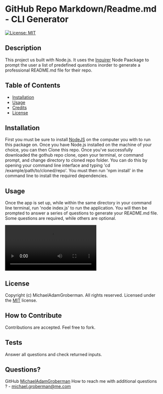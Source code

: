 
  # GitHub Repo Markdown/Readme.md - CLI Generator  
  [![License: MIT](https://img.shields.io/badge/License-MIT-blue.svg)](https://opensource.org/licenses/MIT) 
  ## Description
  This project us built with Node.js. It uses the [Inquirer](https://www.npmjs.com/package/inquirer) Node Paackage to prompt the user a list of predefined questions inorder to generate a professional README.md file for their repo. 
  
  ## Table of Contents
  - [Installation](#installation)
  - [Usage](#usage)
  - [Credits](#credits)
  - [License](#license)
  
  ## Installation
  First you must be sure to install [NodeJS](https://nodejs.org/en/) on the computer you with to run this package on.
  Once you have Node.js installed on the machine of your choice, you can then Clone this repo. Once you've successfully downloaded the gothub repo clone, open your terminal, or command prompt, and change directory to cloned repo folder. You can do this by opening your command line interface and typing 'cd /example/path/to/cloned/repo'. You must then run 'npm install' in the command line to install the required dependencies. 
  
  ## Usage
  Once the app is set up, while within the same directory in your command line terminal, run 'node index.js' to run the application. You will then be prompted to                 answer a series of questions to generate your README.md file. Some questions are required, while others are optional. 
  
  ![Video Tutorial](https://github.com/MichaelAdamGroberman/GitHub-Repo-CLI-Markdown-Generator-/raw/main/assets/CLI-Readme_Generator.mov)

  
  ## License
  Copyright (c) MichaelAdamGroberman. All rights reserved.
  Licensed under the [MIT](https://opensource.org/licenses/MIT) license. 
  
  ## How to Contribute
  Contributions are accepted. Feel free to fork.
  
  ## Tests  
  Answer all questions and check returned inputs.
  
  ## Questions?
  GitHub [MichaelAdamGroberman](https://github.com/MichaelAdamGroberman)
  How to reach me with additional questions ? - [michael.groberman@me.com](mailto://michael.groberman@me.com)
